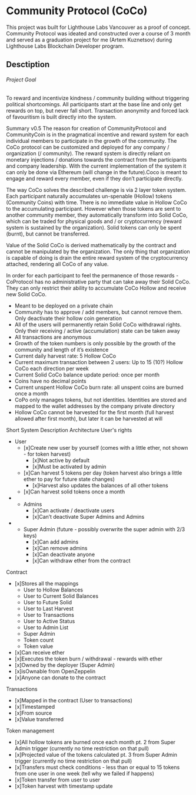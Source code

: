 # Community Protocol (CoCo)
This project was built for Lighthouse Labs Vancouver as a proof of concept. Community Protocol was ideated and constructed over a course of 3 month and served as a graduation project for me (Artem Kuznetsov) during Lighthouse Labs Blockchain Developer program.

## Desctiption

###### Project Goal
To reward and incentivize kindness / community building without triggering political shortcomings.
All participants start at the base line and only get rewards on top, but never fall short. Transaction anonymity and forced lack of favouritism is built directly into the system.

Summary v0.5
The reason for creation of CommunityProtocol and CommunityCoin is in the pragmatical incentive and reward system for each individual members to participate in the growth of the community. The CoCo protocol can be customized and deployed for any company / organization (/ community). The reward system is directly reliant on monetary injections / donations towards the contract from the participants and company leadership. With the current implementation of the system it can only be done via Ethereum (will change in the future).Coco is meant to engage and reward every member, even if they don’t participate directly.

The way CoCo solves the described challenge is via 2 layer token system. Each participant naturally accumulates un-spenable (Hollow) tokens (Community Coins) with time. There is no immediate value in Hollow CoCo to the accumulating participant. However when those tokens are sent to another community member, they automatically transform into Solid CoCo, which can be traded for physical goods and / or cryptocurrency (reward system is sustained by the organization). Solid tokens can only be spent (burnt), but cannot be transferred.

Value of the Solid CoCo is derived mathematically by the contract and cannot be manipulated by the organization. The only thing that organization is capable of doing is drain the entire reward system of the cryptocurrency attached, rendering all CoCo of any value.

In order for each participant to feel the permanence of those rewards - CoProtocol has no administrative party that can take away their Solid CoCo. They can only restrict their ability to accumulate CoCo Hollow and receive new Solid CoCo.

* Meant to be deployed on a private chain
* Community has to approve / add members, but cannot remove them. Only deactivate their hollow coin generation
* All of the users will permanently retain Solid CoCo withdrawal rights. Only their receiving / active (accumulation) state can be taken away
* All transactions are anonymous
* Growth of the token numbers is only possible by the growth of the community and length of it’s existence
* Current daily harvest rate: 5 Hollow CoCo
* Current maximum transaction between 2 users: Up to 15 (10?) Hollow CoCo each direction per week
* Current Solid CoCo balance update period: once per month
* Coins have no decimal points
* Current unspent Hollow CoCo burn rate: all unspent coins are burned once a month
* CoPo only manages tokens, but not identities. Identities are stored and mapped to the wallet addresses by the company private directory
* Hollow CoCo cannot be harvested for the first month (full harvest allowed after first month), but later it can be harvested at will

Short System Description Architecture
User's rights
* User
    * [x]Create new user by yourself (comes with a little ether, not shown - for token harvest)
        * [x]Not active by default
        * [x]Must be activated by admin
    * [x]Can harvest 5 tokens per day (token harvest also brings a little ether to pay for future state changes)
        * [x]Harvest also updates the balances of all other tokens
    * [x]Can harvest solid tokens once a month
* + Admins
    * [x]Can activate / deactivate users
    * [x]Can’t deactivate Super Admins and Admins
* + Super Admin (future - possibly overwrite the super admin with 2/3 keys)
    * [x]Can add admins
    * [x]Can remove admins
    * [x]Can deactivate anyone
    * [x]Can withdraw ether from the contract

Contract
* [x]Stores all the mappings
    * User to Hollow Balances
    * User to Current Solid Balances
    * User to Future Solid
    * User to Last Harvest
    * User to Transactions
    * User to Active Status
    * User to Admin List
    * Super Admin
    * Token count
    * Token value
* [x]Can receive ether
* [x]Executes the token burn / withdrawal - rewards with ether
* [x]Owned by the deployer (Super Admin)
* [x]isOwnable from OpenZeppelin
* [x]Anyone can donate to the contract

Transactions
* [x]Mapped in the contract (User to transactions)
* [x]Timestamped
* [x]From source
* [x]Value transferred

Token management
* [x]All hollow tokens are burned once each month pt. 2 from Super Admin trigger (currently no time restriction on that pull)
* [x]Projected value of the tokens calculated pt. 3 from Super Admin trigger (currently no time restriction on that pull)
* [x]Transfers must check conditions - less than or equal to 15 tokens from one user in one week (tell why we failed if happens)
* [x]Token transfer from user to user
* [x]Token harvest with timestamp update

